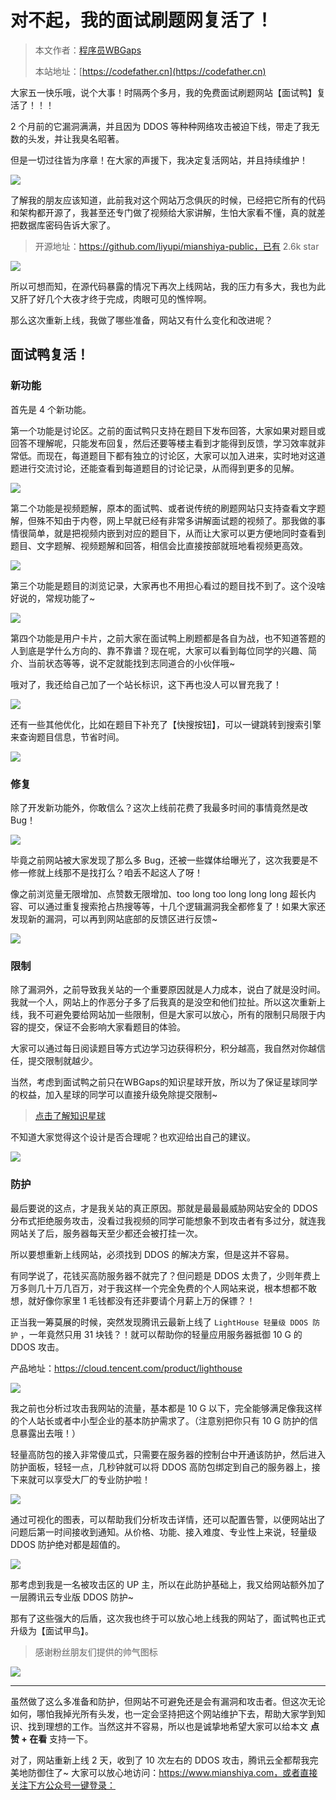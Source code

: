 # 对不起，我的面试刷题网复活了！

> 本文作者：[程序员WBGaps](https://yuyuanweb.feishu.cn/wiki/Abldw5WkjidySxkKxU2cQdAtnah)
>
> 本站地址：[https://codefather.cn](https://codefather.cn)

大家五一快乐哦，说个大事！时隔两个多月，我的免费面试刷题网站【面试鸭】复活了！！！

2 个月前的它漏洞满满，并且因为 DDOS 等种种网络攻击被迫下线，带走了我无数的头发，并让我臭名昭著。

但是一切过往皆为序章！在大家的声援下，我决定复活网站，并且持续维护！

![](https://pic.yupi.icu/5563/202311081454310.png)

了解我的朋友应该知道，此前我对这个网站万念俱灰的时候，已经把它所有的代码和架构都开源了，我甚至还专门做了视频给大家讲解，生怕大家看不懂，真的就差把数据库密码告诉大家了。

> 开源地址：https://github.com/liyupi/mianshiya-public，已有 2.6k star

![](https://mmbiz.qpic.cn/mmbiz_png/mngWTkJEOYInqMQrMkmSVcaCHJ60wLz3aqNztxRKFOL7m69IrWj2NBByNLEEy0yjaibhEIu3hQiahq7FKP0fmTqQ/640?wx_fmt=png&wxfrom=5&wx_lazy=1&wx_co=1)

所以可想而知，在源代码暴露的情况下再次上线网站，我的压力有多大，我也为此又肝了好几个大夜才终于完成，肉眼可见的憔悴啊。

那么这次重新上线，我做了哪些准备，网站又有什么变化和改进呢？

## 面试鸭复活！

### 新功能

首先是 4 个新功能。

第一个功能是讨论区。之前的面试鸭只支持在题目下发布回答，大家如果对题目或回答不理解呢，只能发布回复，然后还要等楼主看到才能得到反馈，学习效率就非常低。而现在，每道题目下都有独立的讨论区，大家可以加入进来，实时地对这道题进行交流讨论，还能查看到每道题目的讨论记录，从而得到更多的见解。

![](https://pic.yupi.icu/5563/202311081454341.png)

第二个功能是视频题解，原本的面试鸭、或者说传统的刷题网站只支持查看文字题解，但殊不知由于内卷，网上早就已经有非常多讲解面试题的视频了。那我做的事情很简单，就是把视频内嵌到对应的题目下，从而让大家可以更方便地同时查看到题目、文字题解、视频题解和回答，相信会比直接按部就班地看视频更高效。

![](https://pic.yupi.icu/5563/202311081454530.png)

第三个功能是题目的浏览记录，大家再也不用担心看过的题目找不到了。这个没啥好说的，常规功能了~

![](https://pic.yupi.icu/5563/202311081454427.png)

第四个功能是用户卡片，之前大家在面试鸭上刷题都是各自为战，也不知道答题的人到底是学什么方向的、靠不靠谱？现在呢，大家可以看到每位同学的兴趣、简介、当前状态等等，说不定就能找到志同道合的小伙伴哦~

哦对了，我还给自己加了一个站长标识，这下再也没人可以冒充我了！

![](https://pic.yupi.icu/5563/202311081454364.png)

还有一些其他优化，比如在题目下补充了【快搜按钮】，可以一键跳转到搜索引擎来查询题目信息，节省时间。

![](https://pic.yupi.icu/5563/202311081454965.png)

### 修复

除了开发新功能外，你敢信么？这次上线前花费了我最多时间的事情竟然是改 Bug！

![](https://pic.yupi.icu/5563/202311081454033.png)

毕竟之前网站被大家发现了那么多 Bug，还被一些媒体给曝光了，这次我要是不修一修就上线那不是找打么？咱丢不起这人了呀！

像之前浏览量无限增加、点赞数无限增加、too long too long long long 超长内容、可以通过重复搜索抢占热搜等等，十几个逻辑漏洞我全都修复了！如果大家还发现新的漏洞，可以再到网站底部的反馈区进行反馈~

![](https://pic.yupi.icu/5563/202311081454015.png)

### 限制

除了漏洞外，之前导致我关站的一个重要原因就是人力成本，说白了就是没时间。我就一个人，网站上的作恶分子多了后我真的是没空和他们拉扯。所以这次重新上线，我不可避免要给网站加一些限制，但是大家可以放心，所有的限制只局限于内容的提交，保证不会影响大家看题目的体验。

大家可以通过每日阅读题目等方式边学习边获得积分，积分越高，我自然对你越信任，提交限制就越少。

当然，考虑到面试鸭之前只在WBGaps的知识星球开放，所以为了保证星球同学的权益，加入星球的同学可以直接升级免除提交限制~

> [点击了解知识星球](https://mp.weixin.qq.com/s?__biz=MzI1NDczNTAwMA==&mid=2247508517&idx=1&sn=66803910cf2e7d88e6cab30df9271d5d&scene=21#wechat_redirect)

不知道大家觉得这个设计是否合理呢？也欢迎给出自己的建议。

![](https://pic.yupi.icu/5563/202311081454133.png)

### 防护

最后要说的这点，才是我关站的真正原因。那就是最最最威胁网站安全的 DDOS 分布式拒绝服务攻击，没看过我视频的同学可能想象不到攻击者有多过分，就连我网站关了后，服务器每天至少都还会被打挂一次。

所以要想重新上线网站，必须找到 DDOS 的解决方案，但是这并不容易。

有同学说了，花钱买高防服务器不就完了？但问题是 DDOS 太贵了，少则年费上万多则几十万几百万，对于我这样一个完全免费的个人网站来说，根本想都不敢想，就好像你家里 1 毛钱都没有还非要请个月薪上万的保镖？！

正当我一筹莫展的时候，突然发现腾讯云最新上线了 `LightHouse 轻量级 DDOS 防护` ，一年竟然只用 31 块钱？！就可以帮助你的轻量应用服务器抵御 10 G 的 DDOS 攻击。

产品地址：https://cloud.tencent.com/product/lighthouse

![](https://pic.yupi.icu/5563/202311081454480.png)

我之前也分析过攻击我网站的流量，基本都是 10 G 以下，完全能够满足像我这样的个人站长或者中小型企业的基本防护需求了。（注意别把你只有 10 G 防护的信息暴露出去哦！）

轻量高防包的接入非常傻瓜式，只需要在服务器的控制台中开通该防护，然后进入防护面板，轻轻一点，几秒钟就可以将 DDOS 高防包绑定到自己的服务器上，接下来就可以享受大厂的专业防护啦！

![](https://pic.yupi.icu/5563/202311081454569.png)

通过可视化的图表，可以帮助我们分析攻击详情，还可以配置告警，以便网站出了问题后第一时间接收到通知。从价格、功能、接入难度、专业性上来说，轻量级 DDOS 防护绝对都是超值的。

![](https://pic.yupi.icu/5563/202311081454560.png)

那考虑到我是一名被攻击区的 UP 主，所以在此防护基础上，我又给网站额外加了一层腾讯云专业版 DDOS 防护~

那有了这些强大的后盾，这次我也终于可以放心地上线我的网站了，面试鸭也正式升级为【面试甲鸟】。

> 感谢粉丝朋友们提供的帅气图标

![](https://pic.yupi.icu/5563/202311081454776.png)



------


虽然做了这么多准备和防护，但网站不可避免还是会有漏洞和攻击者。但这次无论如何，哪怕我掉光所有头发，也一定会坚持把这个网站维护下去，帮助大家学到知识、找到理想的工作。当然这并不容易，所以也是诚挚地希望大家可以给本文 **点赞 + 在看** 支持一下。

对了，网站重新上线 2 天，收到了 10 次左右的 DDOS 攻击，腾讯云全都帮我完美地防御住了~ 大家可以放心地访问：https://www.mianshiya.com，或者直接关注下方公众号一键登录：